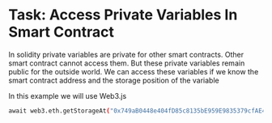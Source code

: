 # Task: Access Private Variables In Smart Contract

In solidity private variables are private for other smart contracts. Other smart contract cannot access them. But these private variables remain public for the outside world. We can access these variables if we know the smart contract address and the storage position of the variable

In this example we will use Web3.js

```bash
await web3.eth.getStorageAt("0x749aB0448e404fD85c8135bE959E9835379cfAE4", 1)
```

